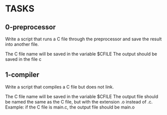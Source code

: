# TASKS

## 0-preprocessor
Write a script that runs a C file through the preprocessor and save the result into another file.

The C file name will be saved in the variable $CFILE
The output should be saved in the file c

## 1-compiler
Write a script that compiles a C file but does not link.

The C file name will be saved in the variable $CFILE
The output file should be named the same as the C file, but with the extension .o instead of .c.
Example: if the C file is main.c, the output file should be main.o
